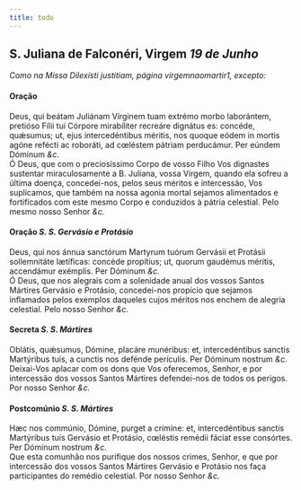 ```yaml
---
title: todo
---
```

<h2 class="text-center">S. Juliana de Falconéri, Virgem <em>19 de Junho</em></h2>

<em>Como na Missa Dilexísti justitiam, página virgemnaomartir1, excepto:</em>

<h4 class="text-center">Oração</h4>
<div class="container-fluid">
<div class="row">
<div class="dropcap text-justify">
Deus, qui beátam Juliánam Vírginem tuam extrémo morbo laborántem, pretióso Fílii tui Córpore mirabíliter recreáre dignátus es: concéde, quǽsumus; ut, ejus intercedéntibus méritis, nos quoque eódem in mortis agóne refécti ac roboráti, ad cœléstem pátriam perducámur. Per eúndem Dóminum <em>&c.</em>
</div>
<div class="dropcap text-justify">
Ó Deus, que com o preciosíssimo Corpo de vosso Filho Vos dignastes sustentar miraculosamente a B. Juliana, vossa Virgem, quando ela sofreu a última doença, concedei-nos, pelos seus méritos e intercessão, Vos suplicamos, que também na nossa agonia mortal sejamos alimentados e fortificados com este mesmo Corpo e conduzidos à pátria celestial. Pelo mesmo nosso Senhor <em>&c.</em>
</div>
</div>
</div>

<h4 class="text-center">Oração <em>S. S. Gervásio e Protásio</em></h4>
<div class="container-fluid">
<div class="row">
<div class="dropcap text-justify">
Deus, qui nos ánnua sanctórum Martyrum tuórum Gervásii et Protásii sollemnitáte lætíficas: concéde propítius; ut, quorum gaudémus méritis, accendámur exémplis. Per Dóminum <em>&c.</em>
</div>
<div class="dropcap text-justify">
Ó Deus, que nos alegrais com a solenidade anual dos vossos Santos Mártires Gervásio e Protásio, concedei-nos propício que sejamos inflamados pelos exemplos daqueles cujos méritos nos enchem de alegria celestial. Pelo nosso Senhor <em>&c.</em>
</div>
</div>
</div>

<h4 class="text-center">Secreta <em>S. S. Mártires</em></h4>
<div class="container-fluid">
<div class="row">
<div class="dropcap text-justify">
Oblátis, quǽsumus, Dómine, placáre munéribus: et, intercedéntibus sanctis Martýribus tuis, a cunctis nos defénde perículis. Per Dóminum nostrum <em>&c.</em>
</div>
<div class="dropcap text-justify">
Deixai-Vos aplacar com os dons que Vos oferecemos, Senhor, e por intercessão dos vossos Santos Mártires defendei-nos de todos os perigos. Por nosso Senhor <em>&c.</em>
</div>
</div>
</div>

<h4 class="text-center">Postcomúnio <em>S. S. Mártires</em></h4>
<div class="container-fluid">
<div class="row">
<div class="dropcap text-justify">
Hæc nos commúnio, Dómine, purget a crímine: et, intercedéntibus sanctis Martýribus tuis Gervásio et Protásio, cœléstis remédii fáciat esse consórtes. Per Dóminum nostrum <em>&c.</em>
</div>
<div class="dropcap text-justify">
Que esta comunhão nos purifique dos nossos crimes, Senhor, e que por intercessão dos vossos Santos Mártires Gervásio e Protásio nos faça participantes do remédio celestial. Por nosso Senhor <em>&c.</em>
</div>
</div>
</div>